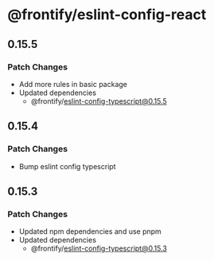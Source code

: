 # @frontify/eslint-config-react

## 0.15.5

### Patch Changes

-   Add more rules in basic package
-   Updated dependencies
    -   @frontify/eslint-config-typescript@0.15.5

## 0.15.4

### Patch Changes

-   Bump eslint config typescript

## 0.15.3

### Patch Changes

-   Updated npm dependencies and use pnpm
-   Updated dependencies
    -   @frontify/eslint-config-typescript@0.15.3
